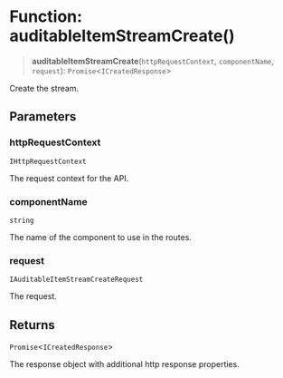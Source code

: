 # Function: auditableItemStreamCreate()

> **auditableItemStreamCreate**(`httpRequestContext`, `componentName`, `request`): `Promise`\<`ICreatedResponse`\>

Create the stream.

## Parameters

### httpRequestContext

`IHttpRequestContext`

The request context for the API.

### componentName

`string`

The name of the component to use in the routes.

### request

`IAuditableItemStreamCreateRequest`

The request.

## Returns

`Promise`\<`ICreatedResponse`\>

The response object with additional http response properties.
